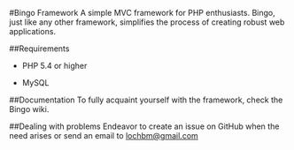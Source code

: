 #Bingo Framework
A simple MVC framework for PHP enthusiasts. Bingo, just like any other framework,
simplifies the process of creating robust web applications.

##Requirements

- PHP 5.4 or higher

- MySQL 

##Documentation
To fully acquaint yourself with the framework, check the Bingo wiki.

##Dealing with problems
Endeavor to create an issue on GitHub when the need arises or send an email to lochbm@gmail.com
